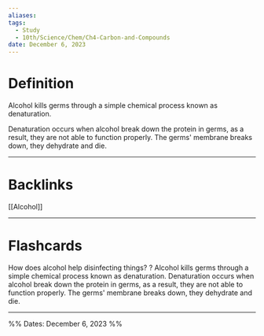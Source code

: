 ```yaml
---
aliases: 
tags:
  - Study
  - 10th/Science/Chem/Ch4-Carbon-and-Compounds
date: December 6, 2023
---
```

# Definition
Alcohol kills germs through a simple chemical process known as denaturation.

Denaturation occurs when alcohol break down the protein in germs, as a result, they are not able to function properly. The germs' membrane breaks down, they dehydrate and die.

---
# Backlinks
[[Alcohol]]

---
# Flashcards

How does alcohol help disinfecting things?
?
Alcohol kills germs through a simple chemical process known as denaturation.
Denaturation occurs when alcohol break down the protein in germs, as a result, they are not able to function properly. The germs' membrane breaks down, they dehydrate and die.
<!--SR:!2024-10-10,217,280-->

---

%%
Dates: December 6, 2023
%%